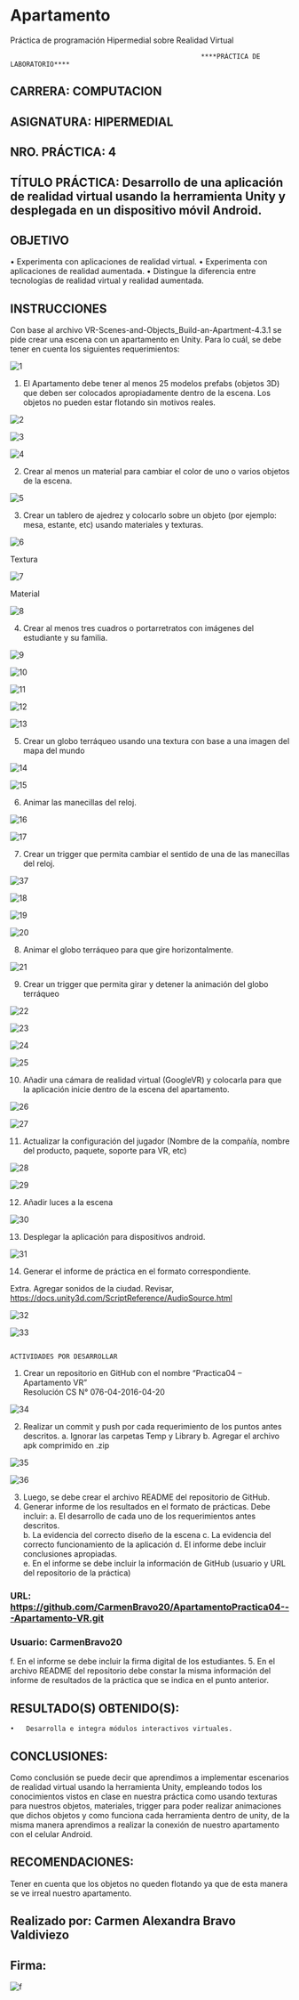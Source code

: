 # Apartamento
 Práctica de programación Hipermedial sobre Realidad Virtual
 
  
                                                    ****PRÁCTICA DE LABORATORIO****
 
 
## CARRERA: COMPUTACION 	
## ASIGNATURA: HIPERMEDIAL 
## NRO. PRÁCTICA: 	4 
## TÍTULO PRÁCTICA:  Desarrollo de una aplicación de realidad virtual usando la herramienta Unity y desplegada en un dispositivo móvil Android. 
 
## OBJETIVO  
 
•	Experimenta con aplicaciones de realidad virtual. 
•	Experimenta con aplicaciones de realidad aumentada. 
•	Distingue la diferencia entre tecnologías de realidad virtual y realidad aumentada.  

## INSTRUCCIONES  	 
Con base al archivo VR-Scenes-and-Objects_Build-an-Apartment-4.3.1 se pide crear una escena con un apartamento en Unity. Para lo cuál, se debe tener en cuenta los siguientes requerimientos: 
 
 ![1](https://user-images.githubusercontent.com/49033767/125205926-1902c000-e24a-11eb-99a6-2fdce7427e08.png)

 
1.	El Apartamento debe tener al menos 25 modelos prefabs (objetos 3D) que deben ser colocados apropiadamente dentro de la escena. Los objetos no pueden estar flotando sin motivos reales. 

 
![2](https://user-images.githubusercontent.com/49033767/125205927-199b5680-e24a-11eb-858d-ebe717b828df.png)

![3](https://user-images.githubusercontent.com/49033767/125205928-199b5680-e24a-11eb-8a69-5b84344df3fc.png)

![4](https://user-images.githubusercontent.com/49033767/125205929-199b5680-e24a-11eb-8a25-27b0c373c52a.png)
 
 
2.	Crear al menos un material para cambiar el color de uno o varios objetos de la escena. 

![5](https://user-images.githubusercontent.com/49033767/125205887-11431b80-e24a-11eb-84bd-6ce6b2cef523.png)
 
3.	Crear un tablero de ajedrez y colocarlo sobre un objeto (por ejemplo: mesa, estante, etc) usando materiales y texturas. 
 
![6](https://user-images.githubusercontent.com/49033767/125205889-12744880-e24a-11eb-99bf-4dba9c80c38d.png)


Textura
 
![7](https://user-images.githubusercontent.com/49033767/125205890-12744880-e24a-11eb-95a8-ed1f83f25a58.png)

Material

![8](https://user-images.githubusercontent.com/49033767/125205891-12744880-e24a-11eb-8003-e2a6cef53781.png) 

4.	Crear al menos tres cuadros o portarretratos con imágenes del estudiante y su familia. 
    


![9](https://user-images.githubusercontent.com/49033767/125205892-130cdf00-e24a-11eb-9a65-cfc273e7d59d.png)

![10](https://user-images.githubusercontent.com/49033767/125205893-130cdf00-e24a-11eb-9ab6-e9abf8e363a2.png)
  
![11](https://user-images.githubusercontent.com/49033767/125205894-130cdf00-e24a-11eb-9f9d-d8181fb1b25b.png)

![12](https://user-images.githubusercontent.com/49033767/125205896-13a57580-e24a-11eb-807b-93abf8ad23b1.png)  

![13](https://user-images.githubusercontent.com/49033767/125205897-13a57580-e24a-11eb-9e3e-48f2dc61b164.png)
 
5.	Crear un globo terráqueo usando una textura con base a una imagen del mapa del mundo 

![14](https://user-images.githubusercontent.com/49033767/125205898-13a57580-e24a-11eb-8446-940b90816085.png)

![15](https://user-images.githubusercontent.com/49033767/125205899-143e0c00-e24a-11eb-8cb2-4a1a5d2e2aa1.png)


6.	Animar las manecillas del reloj.  

![16](https://user-images.githubusercontent.com/49033767/125205900-143e0c00-e24a-11eb-829a-be24419a9ccc.png)

![17](https://user-images.githubusercontent.com/49033767/125205902-143e0c00-e24a-11eb-9244-7eaa1d0c666d.png)


7.	Crear un trigger que permita cambiar el sentido de una de las manecillas del reloj. 
    
![37](https://user-images.githubusercontent.com/49033767/125206045-afcf7c80-e24a-11eb-9b37-84058a10a4e5.png)

![18](https://user-images.githubusercontent.com/49033767/125205903-14d6a280-e24a-11eb-8783-e271539a714a.png)

![19](https://user-images.githubusercontent.com/49033767/125205904-14d6a280-e24a-11eb-8979-a4a4d95b25c8.png)

![20](https://user-images.githubusercontent.com/49033767/125205905-156f3900-e24a-11eb-9b15-37f8aa94842b.png)

8.	Animar el globo terráqueo para que gire horizontalmente. 

 ![21](https://user-images.githubusercontent.com/49033767/125205907-156f3900-e24a-11eb-8104-151b48b1a260.png)

9.	Crear un trigger que permita girar y detener la animación del globo terráqueo 
 
![22](https://user-images.githubusercontent.com/49033767/125205908-156f3900-e24a-11eb-8fd4-a354248e9465.png)

![23](https://user-images.githubusercontent.com/49033767/125205909-1607cf80-e24a-11eb-9986-e1c1d83347b9.png)

![24](https://user-images.githubusercontent.com/49033767/125205910-1607cf80-e24a-11eb-9c09-5b0e0cb283b7.png)

![25](https://user-images.githubusercontent.com/49033767/125205911-1607cf80-e24a-11eb-811d-49af2c5875c7.png)
 
 

10.	Añadir una cámara de realidad virtual (GoogleVR) y colocarla para que la aplicación inicie dentro de la escena del apartamento. 

![26](https://user-images.githubusercontent.com/49033767/125205912-16a06600-e24a-11eb-8187-ea2cb36aff62.png)

![27](https://user-images.githubusercontent.com/49033767/125205913-16a06600-e24a-11eb-9054-3204261db32f.png)

11.	Actualizar la configuración del jugador (Nombre de la compañía, nombre del producto, paquete, soporte para VR, etc) 
 
![28](https://user-images.githubusercontent.com/49033767/125205914-16a06600-e24a-11eb-9ff2-f16669bc3660.png)

![29](https://user-images.githubusercontent.com/49033767/125205915-1738fc80-e24a-11eb-9abf-cbd915e5eee4.png)

12.	Añadir luces a la escena 
 




![30](https://user-images.githubusercontent.com/49033767/125205916-1738fc80-e24a-11eb-8c88-bf6d63f2c672.png)





13.	Desplegar la aplicación para dispositivos android. 

![31](https://user-images.githubusercontent.com/49033767/125205918-17d19300-e24a-11eb-84f2-07f6571a4167.png)
 
14.	Generar el informe de práctica en el formato correspondiente. 
 
Extra. Agregar sonidos de la ciudad. Revisar, 
https://docs.unity3d.com/ScriptReference/AudioSource.html 

![32](https://user-images.githubusercontent.com/49033767/125205919-17d19300-e24a-11eb-8fe2-96bb50fa6487.png)

![33](https://user-images.githubusercontent.com/49033767/125205920-186a2980-e24a-11eb-9984-5e3b89cb897e.png)
 
 
 
 
                                                                   ACTIVIDADES POR DESARROLLAR  
                                                                           
1.	Crear un repositorio en GitHub con el nombre “Practica04 – Apartamento VR”  
Resolución CS N° 076-04-2016-04-20 

 ![34](https://user-images.githubusercontent.com/49033767/125205921-186a2980-e24a-11eb-8cd0-cf058938e555.png)
 
2. Realizar un commit y push por cada requerimiento de los puntos antes descritos. 
a.	Ignorar las carpetas Temp y Library 
b.	Agregar el archivo apk comprimido en .zip 

![35](https://user-images.githubusercontent.com/49033767/125205922-186a2980-e24a-11eb-8ca6-fb7c662e978e.png)

![36](https://user-images.githubusercontent.com/49033767/125205923-1902c000-e24a-11eb-986b-4743542e1d8e.png)

 
 
3. Luego, se debe crear el archivo README del repositorio de GitHub. 
4. Generar informe de los resultados en el formato de prácticas. Debe incluir: 
a.	El desarrollo de cada uno de los requerimientos antes descritos.  
b.	La evidencia del correcto diseño de la escena 
c.	La evidencia del correcto funcionamiento de la aplicación 
d.	El informe debe incluir conclusiones apropiadas.  
e.	En el informe se debe incluir la información de GitHub (usuario y URL del repositorio de la práctica)  

### URL: https://github.com/CarmenBravo20/ApartamentoPractica04---Apartamento-VR.git 

### Usuario: CarmenBravo20

f.	En el informe se debe incluir la firma digital de los estudiantes. 
5. En el archivo README del repositorio debe constar la misma información del informe de resultados de la práctica que se indica en el punto anterior. 

## RESULTADO(S) OBTENIDO(S): 

	• 	Desarrolla e integra módulos interactivos virtuales. 
 
## CONCLUSIONES:  
Como conclusión se puede decir que aprendimos a implementar escenarios de realidad virtual usando la herramienta Unity, empleando todos los conocimientos vistos en clase en nuestra práctica como usando texturas para nuestros objetos, materiales, trigger para poder realizar animaciones que dichos objetos y como funciona cada herramienta dentro de unity, de la misma manera aprendimos a realizar la conexión de nuestro apartamento con el celular Android. 
 
## RECOMENDACIONES:  
 
Tener en cuenta que los objetos no queden flotando ya que de esta manera se ve irreal nuestro apartamento.

## Realizado por: Carmen Alexandra Bravo Valdiviezo

## Firma: 
![f](https://user-images.githubusercontent.com/49033767/125206520-5b79cc00-e24d-11eb-81c9-3f7476d8f001.png)


 



